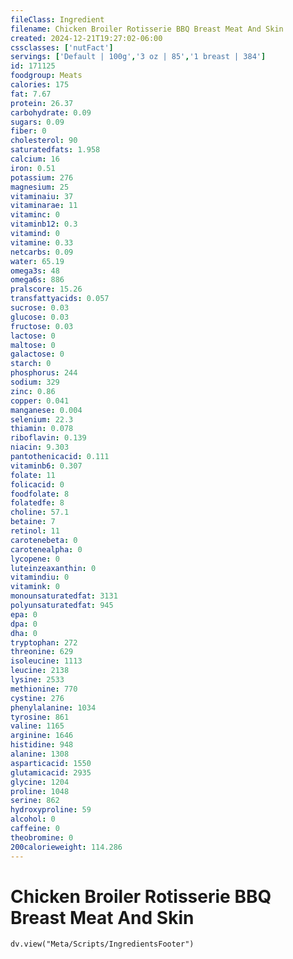 ```yaml
---
fileClass: Ingredient
filename: Chicken Broiler Rotisserie BBQ Breast Meat And Skin
created: 2024-12-21T19:27:02-06:00
cssclasses: ['nutFact']
servings: ['Default | 100g','3 oz | 85','1 breast | 384']
id: 171125
foodgroup: Meats
calories: 175
fat: 7.67
protein: 26.37
carbohydrate: 0.09
sugars: 0.09
fiber: 0
cholesterol: 90
saturatedfats: 1.958
calcium: 16
iron: 0.51
potassium: 276
magnesium: 25
vitaminaiu: 37
vitaminarae: 11
vitaminc: 0
vitaminb12: 0.3
vitamind: 0
vitamine: 0.33
netcarbs: 0.09
water: 65.19
omega3s: 48
omega6s: 886
pralscore: 15.26
transfattyacids: 0.057
sucrose: 0.03
glucose: 0.03
fructose: 0.03
lactose: 0
maltose: 0
galactose: 0
starch: 0
phosphorus: 244
sodium: 329
zinc: 0.86
copper: 0.041
manganese: 0.004
selenium: 22.3
thiamin: 0.078
riboflavin: 0.139
niacin: 9.303
pantothenicacid: 0.111
vitaminb6: 0.307
folate: 11
folicacid: 0
foodfolate: 8
folatedfe: 8
choline: 57.1
betaine: 7
retinol: 11
carotenebeta: 0
carotenealpha: 0
lycopene: 0
luteinzeaxanthin: 0
vitamindiu: 0
vitamink: 0
monounsaturatedfat: 3131
polyunsaturatedfat: 945
epa: 0
dpa: 0
dha: 0
tryptophan: 272
threonine: 629
isoleucine: 1113
leucine: 2138
lysine: 2533
methionine: 770
cystine: 276
phenylalanine: 1034
tyrosine: 861
valine: 1165
arginine: 1646
histidine: 948
alanine: 1308
asparticacid: 1550
glutamicacid: 2935
glycine: 1204
proline: 1048
serine: 862
hydroxyproline: 59
alcohol: 0
caffeine: 0
theobromine: 0
200calorieweight: 114.286
---
```


# Chicken Broiler Rotisserie BBQ Breast Meat And Skin

```dataviewjs
dv.view("Meta/Scripts/IngredientsFooter")
```